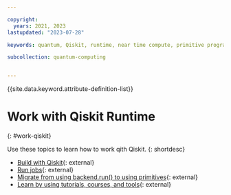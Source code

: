 ```yaml
---

copyright:
  years: 2021, 2023
lastupdated: "2023-07-28"

keywords: quantum, Qiskit, runtime, near time compute, primitive programs

subcollection: quantum-computing


---
```



{{site.data.keyword.attribute-definition-list}}

# Work with Qiskit Runtime
{: #work-qiskit}

Use these topics to learn how to work qith Qiskit.
{: shortdesc}

- [Build with Qiskit](https://docs.quantum-computing.ibm.com/build){: external}
- [Run jobs](https://docs.quantum-computing.ibm.com/run){: external}
- [Migrate from using backend.run() to using primitives](https://docs.quantum-computing.ibm.com/api/migration-guides/qiskit-runtime){: external}
- [Learn by using tutorials, courses, and tools](https://learning.quantum-computing.ibm.com){: external}
